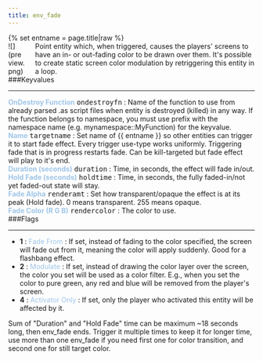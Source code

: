 ```yaml
---
title: env_fade
---
```

<div>{% set entname = page.title|raw %}</div>
<div class="container previewimg">
<div class="columns">
<div class="imagepadding column col-auto" markdown="1">![](preview.png)</div>
<div class="column entityentry" markdown="1">Point entity which, when triggered, causes the players' screens to have an in- or out-fading color to be drawn over them. It's possible to create static screen color modulation by retriggering this entity in a loop.</div>
</div>
</div>
###Keyvalues
<hr>
<div class="entityentry" markdown="1">
<span style="color:#9fc5e8;"><b>OnDestroy Function</b></span> <kbd  class="tooltip" data-tooltip="string">ondestroyfn</kbd> :
Name of the function to use from already parsed .as script files when entity is destroyed (killed) in any way. If the function belongs to namespace, you must use prefix with the namespace name (e.g. mynamespace::MyFunction) for the keyvalue.
</div>
<div class="entityentry" markdown="1">
<span style="color:#9fc5e8;"><b>Name</b></span> <kbd  class="tooltip" data-tooltip="target_source">targetname</kbd> :
Set name of {{ entname }} so other entities can trigger it to start fade effect. Every trigger use-type works uniformly. Triggering fade that is in progress restarts fade. Can be kill-targeted but fade effect will play to it's end.
</div>
<div class="entityentry" markdown="1">
<span style="color:#9fc5e8;"><b>Duration (seconds)</b></span> <kbd  class="tooltip" data-tooltip="string">duration</kbd> :
Time, in seconds, the effect will fade in/out.
</div>
<div class="entityentry" markdown="1">
<span style="color:#9fc5e8;"><b>Hold Fade (seconds)</b></span> <kbd  class="tooltip" data-tooltip="string">holdtime</kbd> :
Time, in seconds, the fully faded-in/not yet faded-out state will stay.
</div>
<div class="entityentry" markdown="1">
<span style="color:#9fc5e8;"><b>Fade Alpha</b></span> <kbd  class="tooltip" data-tooltip="integer">renderamt</kbd> :
Set how transparent/opaque the effect is at its peak (Hold fade). 0 means transparent. 255 means opaque.
</div>
<div class="entityentry" markdown="1">
<span style="color:#9fc5e8;"><b>Fade Color (R G B)</b></span> <kbd  class="tooltip" data-tooltip="color255">rendercolor</kbd> :
The color to use.
</div>
###Flags
<hr>
<div class="entityflags">
<ul>
<li class="imagepadding" markdown="1"><b>1</b> : <span style="color:#9fc5e8;">Fade From</span> : If set, instead of fading to the color specified, the screen will fade out from it, meaning the color will apply suddenly. Good for a flashbang effect.</li>
<li class="imagepadding" markdown="1"><b>2</b> : <span style="color:#9fc5e8;">Modulate</span> : If set, instead of drawing the color layer over the screen, the color you set will be used as a color filter. E.g., when you set the color to pure green, any red and blue will be removed from the player's screen.</li>
<li class="imagepadding" markdown="1"><b>4</b> : <span style="color:#9fc5e8;">Activator Only</span> : If set, only the player who activated this entity will be affected by it.</li>
</ul>
</div>
<div class="notices red" markdown="1">Sum of "Duration" and "Hold Fade" time can be maximum ~18 seconds long, then env_fade ends. Trigger it multiple times to keep it for longer time, use more than one env_fade if you need first one for color transition, and second one for still target color.</div>
